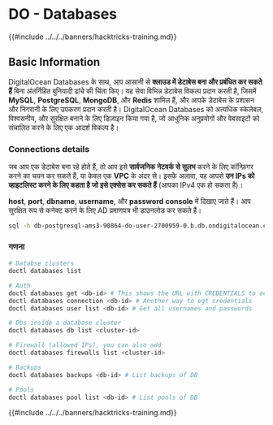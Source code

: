 # DO - Databases

{{#include ../../../banners/hacktricks-training.md}}

## Basic Information

DigitalOcean Databases के साथ, आप आसानी से **क्लाउड में डेटाबेस बना और प्रबंधित कर सकते हैं** बिना अंतर्निहित बुनियादी ढांचे की चिंता किए। यह सेवा विभिन्न डेटाबेस विकल्प प्रदान करती है, जिसमें **MySQL**, **PostgreSQL**, **MongoDB**, और **Redis** शामिल हैं, और आपके डेटाबेस के प्रशासन और निगरानी के लिए उपकरण प्रदान करती है। DigitalOcean Databases को अत्यधिक स्केलेबल, विश्वसनीय, और सुरक्षित बनाने के लिए डिज़ाइन किया गया है, जो आधुनिक अनुप्रयोगों और वेबसाइटों को संचालित करने के लिए एक आदर्श विकल्प है।

### Connections details

जब आप एक डेटाबेस बना रहे होते हैं, तो आप इसे **सार्वजनिक नेटवर्क से सुलभ** करने के लिए कॉन्फ़िगर करने का चयन कर सकते हैं, या केवल एक **VPC** के अंदर से। इसके अलावा, यह आपसे **उन IPs को व्हाइटलिस्ट करने के लिए कहता है जो इसे एक्सेस कर सकते हैं** (आपका IPv4 एक हो सकता है)।

**host**, **port**, **dbname**, **username**, और **password** **console** में दिखाए जाते हैं। आप सुरक्षित रूप से कनेक्ट करने के लिए AD प्रमाणपत्र भी डाउनलोड कर सकते हैं।
```bash
sql -h db-postgresql-ams3-90864-do-user-2700959-0.b.db.ondigitalocean.com -U doadmin -d defaultdb -p 25060
```
### गणना
```bash
# Databse clusters
doctl databases list

# Auth
doctl databases get <db-id> # This shows the URL with CREDENTIALS to access
doctl databases connection <db-id> # Another way to egt credentials
doctl databases user list <db-id> # Get all usernames and passwords

# Dbs inside a database cluster
doctl databases db list <cluster-id>

# Firewall (allowed IPs), you can also add
doctl databases firewalls list <cluster-id>

# Backups
doctl databases backups <db-id> # List backups of DB

# Pools
doctl databases pool list <db-id> # List pools of DB
```
{{#include ../../../banners/hacktricks-training.md}}

